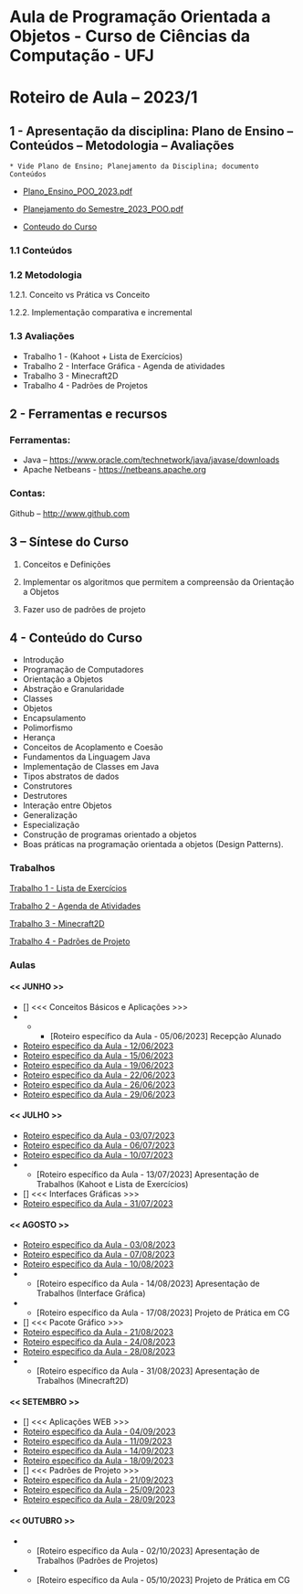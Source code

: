 # Aula de Programação Orientada a Objetos - Curso de Ciências da Computação - UFJ
# Roteiro de Aula – 2023/1

## 1 - Apresentação da disciplina: Plano de Ensino – Conteúdos – Metodologia – Avaliações
	* Vide Plano de Ensino; Planejamento da Disciplina; documento Conteúdos
	
- [Plano_Ensino_POO_2023.pdf]([https://github.com/marcoswagner-commits/aulapoo/files/9269376/Plano_Ensino_POO_2023.pdf](https://github.com/marcoswagner-commits/aulapoo/blob/31d504a9b1ce1b9099788942e33456fe5faa171c/documentos/Plano_Ensino_POO_2023.pdf))
- [Planejamento do Semestre_2023_POO.pdf](https://github.com/marcoswagner-commits/aulapoo/blob/d5338ce2770e612f5329648d43b346cf730aa6ac/documentos/Planejamento%20do%20Semestre_2023_POO.pdf)


- [Conteudo do Curso](https://github.com/marcoswagner-commits/aulapoo/files/9268887/Conteudo_POO.pdf)


### 1.1 Conteúdos



### 1.2 Metodologia

1.2.1. Conceito vs Prática vs Conceito

1.2.2. Implementação comparativa e incremental

### 1.3 Avaliações
- Trabalho 1 - (Kahoot + Lista de Exercícios)
- Trabalho 2 - Interface Gráfica - Agenda de atividades
- Trabalho 3 - Minecraft2D
- Trabalho 4 - Padrões de Projetos 

## 2  - Ferramentas e recursos

### Ferramentas:
- Java – https://www.oracle.com/technetwork/java/javase/downloads 
- Apache Netbeans - https://netbeans.apache.org

### Contas:
Github – http://www.github.com 


## 3 – Síntese do Curso

1. Conceitos e Definições 

2. Implementar os algoritmos que permitem a compreensão da Orientação a Objetos

3. Fazer uso de padrões de projeto


## 4 - Conteúdo do Curso
- Introdução
- Programação de Computadores
- Orientação a Objetos
- Abstração e Granularidade
- Classes
- Objetos
- Encapsulamento
- Polimorfismo
- Herança
- Conceitos de Acoplamento e Coesão
- Fundamentos da Linguagem Java
- Implementação de Classes em Java
- Tipos abstratos de dados
- Construtores
- Destrutores
- Interação entre Objetos
- Generalização
- Especialização
- Construção de programas orientado a objetos
- Boas práticas na programação orientada a objetos (Design Patterns).



### Trabalhos
[Trabalho 1 - Lista de Exercícios](https://github.com/marcoswagner-commits/aulapoo/blob/ed52cca405056cbdbb0c890e99bea0984144e100/documentos/Trabalho%201%20-%20POO.pdf)

[Trabalho 2 - Agenda de Atividades](https://github.com/marcoswagner-commits/aulapoo/blob/ed52cca405056cbdbb0c890e99bea0984144e100/documentos/Trabalho%202%20-%20POO.pdf)

[Trabalho 3 - Minecraft2D](https://github.com/marcoswagner-commits/aulapoo/blob/ed52cca405056cbdbb0c890e99bea0984144e100/documentos/Trabalho%203%20-%20POO.pdf)

[Trabalho 4 - Padrões de Projeto](https://github.com/marcoswagner-commits/aulapoo/blob/ed52cca405056cbdbb0c890e99bea0984144e100/documentos/Trabalho%204%20-%20POO.pdf)



### Aulas

#### << JUNHO >>
- [] <<< Conceitos Básicos e Aplicações >>>
- - - [Roteiro específico da Aula - 05/06/2023] Recepção Alunado
- [Roteiro específico da Aula - 12/06/2023](aula01.md)
- [Roteiro específico da Aula - 15/06/2023](aula02.md)
- [Roteiro específico da Aula - 19/06/2023](aula03.md)
- [Roteiro específico da Aula - 22/06/2023](aula04.md)
- [Roteiro específico da Aula - 26/06/2023](aula05.md)
- [Roteiro específico da Aula - 29/06/2023](aula06.md)


#### << JULHO >>
- [Roteiro específico da Aula - 03/07/2023](aula07.md)
- [Roteiro específico da Aula - 06/07/2023](aula08.md)
- [Roteiro específico da Aula - 10/07/2023](aula09.md)
- - [Roteiro específico da Aula - 13/07/2023] Apresentação de Trabalhos (Kahoot e Lista de Exercícios)
- [] <<< Interfaces Gráficas >>>
- [Roteiro específico da Aula - 31/07/2023](aula11.md)

#### << AGOSTO >>

- [Roteiro específico da Aula - 03/08/2023](aula12.md)
- [Roteiro específico da Aula - 07/08/2023](aula13.md)
- [Roteiro específico da Aula - 10/08/2023](aula14.md)
- - [Roteiro específico da Aula - 14/08/2023] Apresentação de Trabalhos (Interface Gráfica)
- - [Roteiro específico da Aula - 17/08/2023] Projeto de Prática em CG
- [] <<< Pacote Gráfico >>>
- [Roteiro específico da Aula - 21/08/2023](aula17.md)
- [Roteiro específico da Aula - 24/08/2023](aula18.md)
- [Roteiro específico da Aula - 28/08/2023](aula19.md)
- - [Roteiro específico da Aula - 31/08/2023] Apresentação de Trabalhos (Minecraft2D)


#### << SETEMBRO >>

- [] <<< Aplicações WEB >>>
- [Roteiro específico da Aula - 04/09/2023](aula20.md) 
- [Roteiro específico da Aula - 11/09/2023](aula20.md) 
- [Roteiro específico da Aula - 14/09/2023](aula20.md)
- [Roteiro específico da Aula - 18/09/2023](aula20.md)
- [] <<< Padrões de Projeto >>>
- [Roteiro específico da Aula - 21/09/2023](aula21.md)
- [Roteiro específico da Aula - 25/09/2023](aula21.md)
- [Roteiro específico da Aula - 28/09/2023](aula21.md)


#### << OUTUBRO >>

- - [Roteiro específico da Aula - 02/10/2023] Apresentação de Trabalhos (Padrões de Projetos)
- - [Roteiro específico da Aula - 05/10/2023] Projeto de Prática em CG



